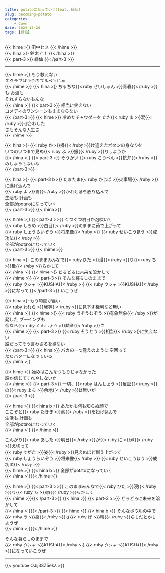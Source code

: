 ```yaml
---
title: potatoになっていく(feat. 緑仙)
slug: becoming-potato
categories:
    - Cover
date: 2024-12-20
tags: [緑仙]
---
```


{{< hime >}}
田中ヒメ
{{< /hime >}}  
{{< hina >}}
鈴木ヒナ
{{< /hina >}}  
{{< part-3 >}}
緑仙
{{< /part-3 >}}  

---

{{< hime >}}
もう救えない  
スクラブばかりのブルペンじゃ  
{{< /hime >}}
{{< hina >}}
ちゃちな{{< ruby せいしゅん >}}青春{{< /ruby >}}も お涙も  
それすらないもんな  
{{< /hina >}}
{{< part-3 >}}
相当に笑えない  
コメディのワンシーンもままならない  
{{< /part-3 >}}
{{< hime >}}
冷めたチャウダーを ただ{{< ruby ま >}}混{{< /ruby >}}ぜ合わした  
さもそんな人生さ  
{{< /hime >}}

{{< hina >}}
{{< ruby か >}}掛{{< /ruby >}}け違えたボタンの身なりを  
いつのいつまで見ぬ{{< ruby ふ >}}振{{< /ruby >}}りしようか  
{{< /hina >}}
{{< part-3 >}}
そうかい {{< ruby こうべん >}}抗弁{{< /ruby >}}のしようもないな  
{{< /part-3 >}}

{{< hina >}}
{{< part-3 b >}}
たまたま{{< ruby かじば >}}火事場{{< /ruby >}}に逃げ込んで  
{{< ruby よ >}}善{{< /ruby >}}かれと油を放り込んで  
生活も 計画も  
全部がpotatoになっていく  
{{< /part-3 >}}
{{< /hina >}}

{{< hime >}}
{{< part-3 b >}}
ぐつぐつ明日が泡吹いて  
{{< ruby しろめ >}}白目{{< /ruby >}}のままに茹で上がって  
{{< ruby しょうらいぞう >}}将来像{{< /ruby >}} {{< ruby せいこうほう >}}成功法{{< /ruby >}}  
全部がpotatoになっていく  
{{< /part-3 >}}
{{< /hime >}}

{{< hina >}}
このままみんなで{{< ruby ひた >}}浸{{< /ruby >}}り{{< ruby ち >}}散{{< /ruby >}}らかして  
{{< /hina >}}
{{< hime >}}
どろどろに未来を溶かして  
{{< /hime >}}
{{< part-3 >}}
そんな暮らしのままで  
{{< ruby クシャ >}}KUSHA{{< /ruby >}} {{< ruby クシャ >}}KUSHA{{< /ruby >}}になって
{{< /part-3 >}}
いこうぜ  

{{< hina >}}
もう時間が無い  
{{< ruby われら >}}我等{{< /ruby >}}に見下す権利など無い  
{{< /hina >}}
{{< hime >}}
{{< ruby うぞうむぞう >}}有象無象{{< /ruby >}}が発した ブーイングも  
今なら{{< ruby くんしょう >}}勲章{{< /ruby >}}さ  
{{< /hime >}}
{{< part-3 >}}
{{< ruby そうとう >}}相当{{< /ruby >}}に笑えない  
誰だってそう言わざるを得ない  
{{< /part-3 >}}
{{< hina >}}
バカの一つ覚えのように 空回って  
ただバターになっている  
{{< /hina >}}

{{< hime >}}
始めはこんなつもりじゃなかった  
誰か信じてくれやしないか  
{{< /hime >}}
{{< part-3 >}}
一切、{{< ruby はんしょう >}}反証{{< /ruby >}}の{{< ruby よち >}}余地{{< /ruby >}}は無いが  
{{< /part-3 >}}

{{< hime >}}
{{< hina b >}}
あたかも何も知らぬ顔で  
ここぞと{{< ruby たきぎ >}}薪{{< /ruby >}}を投げ込んで  
生活も 計画も  
全部がpotatoになっていく  
{{< /hina >}}
{{< /hime >}}

こんがり{{< ruby あした >}}明日{{< /ruby >}}が{{< ruby に >}}煮{{< /ruby >}}え切って  
{{< ruby すがた >}}姿{{< /ruby >}}見えぬほど燃え上がって  
{{< ruby しょうらいぞう >}}将来像{{< /ruby >}} {{< ruby せいこうほう >}}成功法{{< /ruby >}}  
{{< hime >}}
{{< hina b >}}
全部がpotatoになっていく  
{{< /hina >}}{{< /hime >}}

{{< hime >}}
{{< part-3 b >}}
このままみんなで{{< ruby ひた >}}浸{{< /ruby >}}り{{< ruby ち >}}散{{< /ruby >}}らかして  
{{< /hime >}}{{< /part-3 >}}
{{< hina >}}
{{< part-3 b >}}
どろどろに未来を溶かして  
{{< /hina >}}{{< /part-3 >}}
{{< hime >}}
{{< hina b >}}
そんなボウルの中で  
{{< ruby う >}}憂{{< /ruby >}}さ{{< ruby ば >}}晴{{< /ruby >}}らしだとかしようぜ  
{{< /hina >}}{{< /hime >}}

そんな暮らしのままで  
{{< ruby クシャ >}}KUSHA{{< /ruby >}} {{< ruby クシャ >}}KUSHA{{< /ruby >}}になっていこうぜ  

---

{{< youtube OJij33Z5ekA >}}